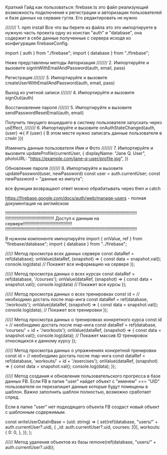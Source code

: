 Краткий Гайд как пользоваться:
firebase.ts это файл реализующий возможность подключения к регистрации и авторизации пользователей и базе данных на серваке гугла. Его редактировать не нужно

/////// 1. npm install
Все что вы берете из файла это это импортируете в нужную часть проекта одну из констан "auth" и "database", она содержит в себе данные полученные с сервера исходя из конфигурации firebaseConfig.

import { auth } from "./firebase";
import { database } from "./firebase";

Ниже представлены методы
Авторизация
/////// 2. Импортируйте и вызовите signInWithEmailAndPassword(auth, email, pass)

Регистрация
/////// 3. Импортируйте и вызовите createUserWithEmailAndPassword(auth, email, pass)

Выход из учетной записи
/////// 4. Импортируйте и вызовите signOut(auth)

Восстановление пароля
/////// 5. Импортируйте и вызовите sendPasswordResetEmail(auth, email)

Получить текущего вошедшего в систему пользователя запускать через usEffect,
/////// 6. Импортируйте и вызовите onAuthStateChanged(auth, (user) =>{
if (user) {
В этом месте нужно записать данные пользователя в стейт
}})

Изменить данные пользователя Имя и Фото
/////// 7. Импортируйте и вызовите updateProfile(currentUser, { displayName: "Jane Q. User", photoURL: "https://example.com/jane-q-user/profile.jpg", })

Обновление пароля
/////// 8. Импортируйте и вызовите updatePassword(user, newPassword)
const user = auth.currentUser;
const newPassword = "данные из импута";

все функции возвращают ответ можно обрабатывать через then и catch

https://firebase.google.com/docs/auth/web/manage-users - полная документация на английском

!!!!!!!!!!!!!!!!!!!!!!!!!!!!!!!!!!!!!!!!!!!!!!!!!!!!!!!!!!!!!!!!!!!!!!!!!!!!!!!!!!!!!!!!!!!!!!!!!!!!!!!!!
!!!!!!!!!!!!!!!!!!!!!!!!!!!!!!!!!!!!!!! Доступ к данным на сервере!!!!!!!!!!!!!!!!!!!!!!!!!!!!!!!!!!!!!!!
!!!!!!!!!!!!!!!!!!!!!!!!!!!!!!!!!!!!!!!!!!!!!!!!!!!!!!!!!!!!!!!!!!!!!!!!!!!!!!!!!!!!!!!!!!!!!!!!!!!!!!!!!

В нужном компоненте импортируйте
import { onValue, ref } from "firebase/database";
import { database } from "../firebase";

///// Метод просмотра всех данных сервере
const dataRef = ref(database);
onValue(dataRef, (snapshot) => {
const data = snapshot.val();
console.log(data) // Покажет все информацию на сервере
});

///// Метод просмотра данных о всех курсах
const dataRef = ref(database, '/courses');
onValue(dataRef, (snapshot) => {
const data = snapshot.val();
console.log(data) // Покажет все курсы
});

///// Метод просмотра данных о всех тренировках
const id = // необходимо достать после map-инга
const dataRef = ref(database, '/workouts');
onValue(dataRef, (snapshot) => {
const data = snapshot.val();
console.log(data); // Покажет все тренировки
});

///// Метод просмотра данных о тренировках конкретного курса
const id = // необходимо достать после map-инга
const dataRef = ref(database, 'courses/' + id + '/workouts');
onValue(dataRef, (snapshot) => {
const data = snapshot.val();
console.log(data); // Покажет массив ID тренировок относящихся к данному курсу
});

///// Метод просмотра данных о упражнениях конкретной тренировки
const id = // необходимо достать после map-инга
const dataRef = ref(database, 'workouts/' + id + '/exercises');
onValue(dataRef, (snapshot) => {
const data = snapshot.val();
console.log(data);
});

///// Метод создания и обновления пользовательского прогресса в базе данных FB.
Если FB в папке "user" найдет объект с "именем" === "UID" пользователя он перезапишет данные которые будут помещены в шаблон.
Важно заполнить шаблон полностью, возможно сработает спред.

Если в папке "user" нет подходящего объекта FB создаст новый объект с шаблонным содержимым.

const writeUserDataInBase = (uid: string) => {
set(ref(database, "users/" + auth.currentUser?.uid),
{
_id: auth.currentUser?.uid,
courses: [0],
workouts: {
0: 0,
},
});
};

///// Метод удаления объектов из базы
remove(ref(database, "users/" + auth.currentUser?.uid));
